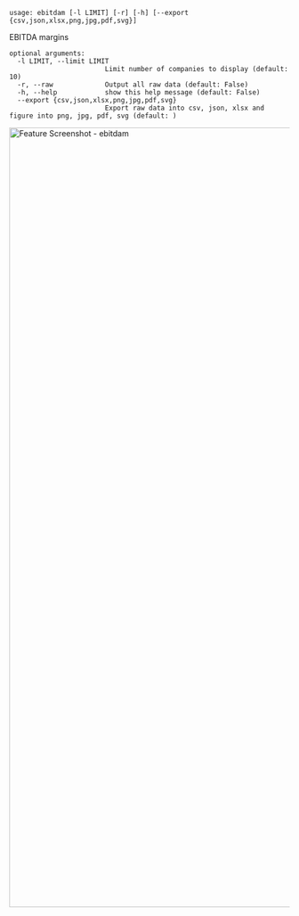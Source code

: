 ```text
usage: ebitdam [-l LIMIT] [-r] [-h] [--export {csv,json,xlsx,png,jpg,pdf,svg}]
```

EBITDA margins

```
optional arguments:
  -l LIMIT, --limit LIMIT
                        Limit number of companies to display (default: 10)
  -r, --raw             Output all raw data (default: False)
  -h, --help            show this help message (default: False)
  --export {csv,json,xlsx,png,jpg,pdf,svg}
                        Export raw data into csv, json, xlsx and figure into png, jpg, pdf, svg (default: )
```

<img width="1400" alt="Feature Screenshot - ebitdam" src="https://user-images.githubusercontent.com/85772166/144788756-e1ec00fc-158e-4001-b0d6-01ba01eb7a33.png">
